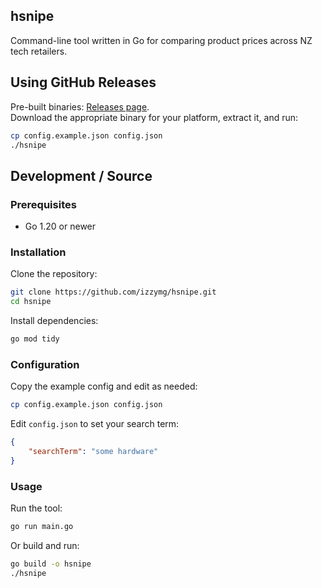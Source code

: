 ## hsnipe

Command-line tool written in Go for comparing product prices across NZ tech retailers. 

## Using GitHub Releases
Pre-built binaries: [Releases page](https://github.com/izzymg/hsnipe/releases).  
Download the appropriate binary for your platform, extract it, and run:

```sh
cp config.example.json config.json
./hsnipe
```

## Development / Source

### Prerequisites
- Go 1.20 or newer

### Installation
Clone the repository:
```sh
git clone https://github.com/izzymg/hsnipe.git
cd hsnipe
```

Install dependencies:
```sh
go mod tidy
```

### Configuration
Copy the example config and edit as needed:
```sh
cp config.example.json config.json
```
Edit `config.json` to set your search term:
```json
{
    "searchTerm": "some hardware"
}
```

### Usage
Run the tool:
```sh
go run main.go
```
Or build and run:
```sh
go build -o hsnipe
./hsnipe
```

